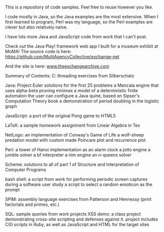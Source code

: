 This is a repository of code samples.
Feel free to reuse however you like.

I code mostly in Java, so the Java examples are the most extensive. When I first learned to program, Perl was my language,
so the Perl examples are clever but also relatively naive.

I have lots more Java and JavaScript code from work that I can't post.

Check out the Java Play! framework web app I built for a museum exhibit at MoMA!
The source code is here:
https://github.com/MultiAgencyCollective/exchange-net

And the site is here:
www.theexchangearchive.com

Summary of Contents:
C:
  threading exercises from Silberschatz
  
Java:
	Project Euler solutions for the first 25 problems
	a Mancala engine that uses alpha-beta pruning minimax
	a model of a deterministic finite automaton the user can configure
	a Java quine, based on Sipser's Computation Theory book
	a demonstration of period doubling in the logistic graph
	
JavaScript:
	a port of the original Pong game to HTML5
	
LaTeX:
	a sample homework assignment from Linear Algebra in Tex
	
NetLogo:
	an implementation of Conway's Game of Life
	a wolf-sheep predation model with custom made Poincare plot and recurrence plot
	
Perl:
	a tower of Hanoi implementation as an alarm clock
	a jotto engine
	a jumble solver
	a bf interpreter
	a nim engine
	an n-queens solver
	
Scheme:
	solutions to all of part 1 of Structure and Interpretation of Computer Programs
	
bash shell:
	a script from work for performing periodic screen captures during a software user study
	a script to select a random emoticon as the prompt
	
SPIM:
	assembly language exercises from Patterson and Hennessy (print factorials and primes, etc.)
	
SQL:
	sample queries from work projects
XSS demo:
	a class project demonstrating cross-site scripting and defenses against it. project includes
	CGI scripts in Ruby, as well as JavaScript and HTML for the target sites
